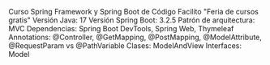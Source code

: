 Curso Spring Framework y Spring Boot de Código Facilito "Feria de cursos gratis"
Versión Java: 17
Versión Spring Boot: 3.2.5
Patrón de arquitectura: MVC
Dependencias: Spring Boot DevTools, Spring Web, Thymeleaf
Annotations: @Controller, @GetMapping, @PostMapping, @ModelAttribute, @RequestParam vs @PathVariable 
Clases: ModelAndView
Interfaces: Model
